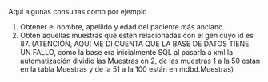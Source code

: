 Aqui algunas consultas como por ejemplo
1.  Obtener el nombre, apellido y edad del paciente más anciano.
2.  Obten aquellas muestras que esten relacionadas con el gen cuyo id es 87. (ATENCIÓN, AQUI ME DI CUENTA QUE LA BASE DE DATOS TIENE UN FALLO, como la base era inicialmente SQL al pasarla a xml la automatización dividio las Muestras en 2, de las muestras 1 a la 50 estan en la tabla Muestras y de la 51 a la 100 están en mdbd.Muestras)
